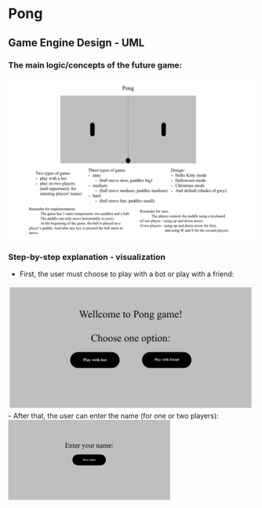 # Pong
## Game Engine Design - UML

### The main logic/concepts of the future game:
![](System_description_in_notepad.png)
    

### Step-by-step explanation - visualization
- First, the user must choose to play with a bot or play with a friend:
<img src="First_users_choise.png" width=500 >
- After that, the user can enter the name (for one or two players):
<img src="Enter_your_name.png" width=330> 
